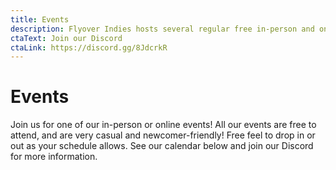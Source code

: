 ```yaml
---
title: Events
description: Flyover Indies hosts several regular free in-person and online events. Check our calendar to find out what's on the schedule!
ctaText: Join our Discord
ctaLink: https://discord.gg/8JdcrkR
---
```


# Events

Join us for one of our in-person or online events! All our events are free to attend, and are very casual and newcomer-friendly! Free feel to drop in or out as your schedule allows. See our calendar below and join our Discord for more information.
